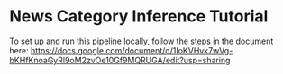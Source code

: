 # News Category Inference Tutorial
To set up and run this pipeline locally, follow the steps in the document here: https://docs.google.com/document/d/1IoKVHvk7wVg-bKHfKnoaGyRl9oM2zvOe10Gf9MQRUGA/edit?usp=sharing
